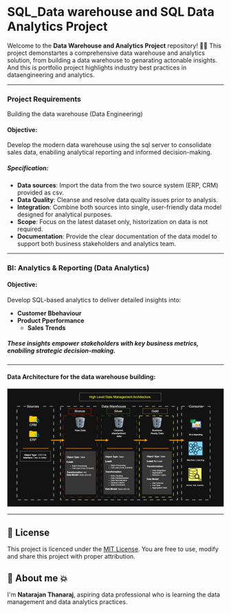 # SQL_Data warehouse and SQL Data Analytics Project 

Welcome to the **Data Warehouse and Analytics Project** repository! 🚀💥
This project demonstartes a comprehensive data warehouse and analytics solution, from building a data warehouse to genarating actonable insights. And this is portfolio project highlights industry best practices in dataengineering and analytics.

---
### Project Requirements
Building the data warehouse (Data Engineering)
####  Objective:
Develop the modern data warehouse using the sql server to consolidate sales data, enabiling analytical reporting and informed decision-making. 

##### Specification: 
- **Data sources**: Import the data from the two source system (ERP, CRM) provided as csv.
- **Data Quality**: Cleanse and resolve data quality issues prior to analysis.
- **Integration**: Combine both sources into single, user-friendly data model designed for analytical purposes. 
- **Scope**: Focus on the latest dataset only, historization on data is not required. 
- **Documentation**: Provide the clear documentation of the data model to support both business stakeholders and analytics team. 

---
### BI: Analytics & Reporting (Data Analytics)

####  Objective:
Develop SQL-based analytics to deliver detailed insights into:
  - **Customer Bbehaviour**
  - **Product Pperformance**
	- **Sales Trends**

##### These insights empower stakeholders with key business metrics, enabiling strategic decision-making.

---
#### Data Architecture for the data warehouse building: 

![Data Architecture Diagram](https://github.com/NitroNatarajan/sql_data_warehouse_project/blob/main/docs/Architecture_datawarehouse.png)

--- 
## 🪪 License
This project is licenced under the [MIT License](License). You are free to use, modify and share this project with proper attribution. 

## 📔 About me 💥
I'm **Natarajan Thanaraj**, aspiring data professional who is learning the data management and data analytics practices. 
